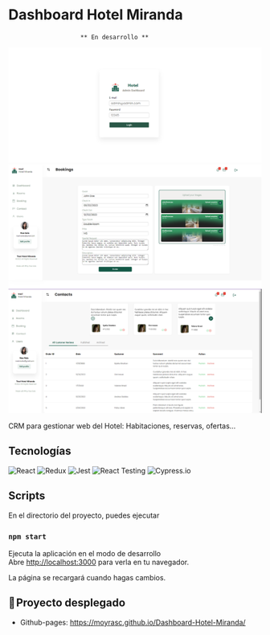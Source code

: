# Dashboard Hotel Miranda

                        ** En desarrollo **


![Login](src\assets\imgsReadme\login.png)
![Booking](src\assets\imgsReadme\newBooking.png)
![Contacts](src\assets\imgsReadme\contacts.png)

CRM para gestionar web del Hotel: Habitaciones, reservas, ofertas...

## Tecnologías

![React](https://img.shields.io/badge/React-20232A?style=for-the-badge&logo=react&logoColor=61DAFB)
![Redux](https://img.shields.io/badge/Redux-593D88?style=for-the-badge&logo=redux&logoColor=white)
![Jest](https://img.shields.io/badge/Jest-323330?style=for-the-badge&logo=Jest&logoColor=white)
![React Testing](https://img.shields.io/badge/testing%20library-323330?style=for-the-badge&logo=testing-library&logoColor=red)
![Cypress.io](https://img.shields.io/badge/Cypress-17202C.svg?style=for-the-badge&logo=Cypress&logoColor=white)

## Scripts

En el directorio del proyecto, puedes ejecutar

### `npm start`

Ejecuta la aplicación en el modo de desarrollo\
Abre [http://localhost:3000](http://localhost:3000) para verla en tu navegador.

La página se recargará cuando hagas cambios.

## 🚀 Proyecto desplegado

- Github-pages: https://moyrasc.github.io/Dashboard-Hotel-Miranda/